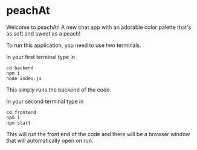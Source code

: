 # peachAt

Welcome to peachAt! A new chat app with an adorable color palette that's as soft and sweet as a peach!

To run this application, you need to use two terminals.

In your first terminal type in
```
cd backend
npm i
node index.js
```
This simply runs the backend of the code.

In your second terminal type in
```
cd frontend
npm i
npm start
```
This will run the front end of the code and there will be a browser window that will automatically open on run.
